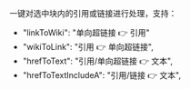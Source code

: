 一键对选中块内的引用或链接进行处理，支持：

- "linkToWiki": "单向超链接 👉 引用"
- "wikiToLink": "引用 👉 单向超链接",
- "hrefToText": "引用/单向超链接 👉 文本",
- "hrefToTextIncludeA": "引用/链接 👉 文本",
